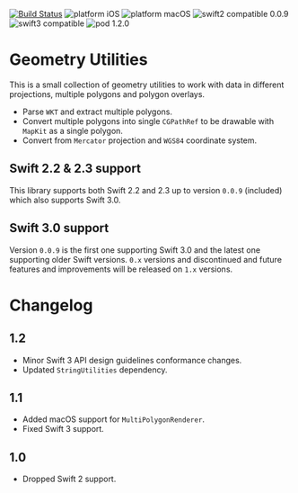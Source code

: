 [![Build Status](https://www.bitrise.io/app/ddd1a998fb0dec4f.svg?token=rOVw5_IGa6Nv4G0EyvkTOQ&branch=master)](https://www.bitrise.io/app/ddd1a998fb0dec4f) ![platform iOS](https://img.shields.io/badge/platform-iOS-blue.svg) ![platform macOS](https://img.shields.io/badge/platform-macOS-blue.svg) ![swift2 compatible 0.0.9](https://img.shields.io/badge/swift2-0.0.9-brightgreen.svg) ![swift3 compatible](https://img.shields.io/badge/swift3-compatible-brightgreen.svg) ![pod 1.2.0](https://img.shields.io/badge/pod-1.2.0-blue.svg)

# Geometry Utilities

This is a small collection of geometry utilities to work with data in different projections, multiple polygons and polygon overlays.

- Parse `WKT` and extract multiple polygons.
- Convert multiple polygons into single `CGPathRef` to be drawable with `MapKit` as a single polygon.
- Convert from `Mercator` projection and `WGS84` coordinate system.

## Swift 2.2 & 2.3 support

This library supports both Swift 2.2 and 2.3 up to version `0.0.9` (included) which also supports Swift 3.0.

## Swift 3.0 support

Version `0.0.9` is the first one supporting Swift 3.0 and the latest one supporting older Swift versions. `0.x` versions and discontinued and future features and improvements will be released on `1.x` versions.

# Changelog

## 1.2

- Minor Swift 3 API design guidelines conformance changes.
- Updated `StringUtilities` dependency.

## 1.1

- Added macOS support for `MultiPolygonRenderer`.
- Fixed Swift 3 support.

## 1.0

- Dropped Swift 2 support.